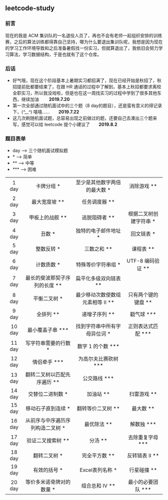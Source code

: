 ## leetcode-study

### 前言
现在的我是 ACM 集训队的一名退役人员了，再也不会有老师一起组织安排的训练赛，之后的算法训练都得靠自己坚持，哪为什么要退出集训队呢，我想是因为现在的学习工作环境导致和之后准备暑假找一份实习，但就算退出了，我依旧会努力学习算法，学习数据结构，于是也就有了这个仓库。 

### 后话
* 好气哦，现在这个阶段基本上暑期实习都招满了，现在已经开始是秋招了，秋招提前批都要结束了，在跟 HR 通话的过程中了解到，基本上秋招都要求离校全职实习，所以我没戏啦，但是也在这一周找实习的过程中学到了很多其他东西，继续加油  　　**2019.7.20**
* 第一次全部通过随机面试中的三个题（8 day的题目），还是蛮有意义的得记录下，(*^__^*) 嘻嘻……　　**2019.7.22**
* 这几次刷随机面试题，总容易出现之前做过的题，还要自己去凑出三个题来写，感觉可以给 leetcode 提个小建议了　　**2019.8.2**

### 题目表单
* day --> 三个随机面试模拟题
* \*  --> 简单
* \**  --> 中等
* \***  --> 困难

|||||
|:----:|:----:|:----:|:----:|
|1 day|卡牌分组 * |至少是其他数字两倍的最大数 * |消除游戏 ** |
|2 day|最大宽度坡 ** |任务调度器 ** |  |
|3 day|甲板上的战舰 ** |逃脱阻碍者 ** | 根据二叉树创建字符串 * |
|4 day|丑数 * |独特的电子邮件地址 * |回文链表 * |
|5 day|整数反转 * |三数之和 ** |课程表 ** |
|6 day|计数质数 * |特殊等价字符串组 * |UTF-8 编码验证 ** |
|7 day|最长的斐波那契子序列的长度 ** |扁平化多级双向链表** |  |
|8 day|平衡二叉树 * |最少移动次数使数组元素相等 II ** |只有两个键的键盘 ** |
|9 day|全排列 ** |递增子序列 ** |戳气球 \*** |
|10 day|最小覆盖子串 \*** |找到字符串中所有字母异位词 * |正则表达式匹配 \*** |
|11 day|写字符串需要的行数 * |数字 1 的个数 \*** |  |
|12 day|情侣牵手 \*** |为高尔夫比赛砍树 \*** |  |
|13 day|翻转二叉树以匹配先序遍历 ** |公交路线 \*** |  |
|14 day|交替位二进制数 * |加油站 ** |扫雷游戏 ** |
|15 day|移动石子直到连续 * |翻转等价二叉树 ** |最大数 ** |
|16 day|从前序与中序遍历序列构造二叉树 * |最优除法 ** |解数独 \*** |
|17 day|验证二叉搜索树 ** |分汤 ** |去除重复字母 \*** |
|18 day|翻转二叉树 * |完全平方数 ** |反转链表 II  ** |
|19 day|有效的括号 * |Excel表列名称 * |行星碰撞 ** |
|20 day|等价多米诺骨牌对的数量 * |组合总和 Ⅳ ** |最小的必要团队 \***|